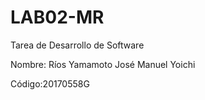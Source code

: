 # LAB02-MR
Tarea de Desarrollo de Software

Nombre: Ríos Yamamoto José Manuel Yoichi

Código:20170558G
